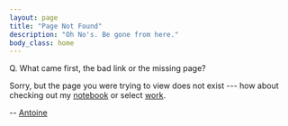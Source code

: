 ```yaml
---
layout: page
title: "Page Not Found"
description: "Oh No's. Be gone from here."
body_class: home
---
```


Q. What came first, the bad link or the missing page?

Sorry, but the page you were trying to view does not exist --- how about checking out my [notebook](/notebook/) or select [work](/work/).

-- [Antoine](/about/)

